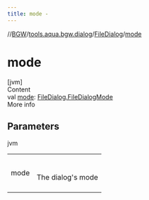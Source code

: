 ```yaml
---
title: mode -
---
```

//[BGW](../../../index.md)/[tools.aqua.bgw.dialog](../index.md)/[FileDialog](index.md)/[mode](mode.md)



# mode  
[jvm]  
Content  
val [mode](mode.md): [FileDialog.FileDialogMode](-file-dialog-mode/index.md)  
More info  


## Parameters  
  
jvm  
  
| | |
|---|---|
| <a name="tools.aqua.bgw.dialog/FileDialog/mode/#/PointingToDeclaration/"></a>mode| <a name="tools.aqua.bgw.dialog/FileDialog/mode/#/PointingToDeclaration/"></a><br><br>The dialog's mode<br><br>|
  
  



